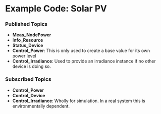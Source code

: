 # Example Code: Solar PV

### Published Topics

- **Meas_NodePower**
- **Info_Resource**
- **Status_Device**
- **Control_Power**: This is only used to create a base value for its own power
  level
- **Control_Irradiance**: Used to provide an irradiance instance if no other
  device is doing so.

### Subscribed Topics

- **Control_Power**
- **Control_Device**
- **Control_Irradiance**: Wholly for simulation. In a real system this is
  environmentally dependent.
